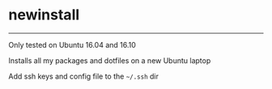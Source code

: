 # newinstall

---

Only tested on Ubuntu 16.04 and 16.10

Installs all my packages and dotfiles on a new Ubuntu laptop

Add ssh keys and config file to the `~/.ssh` dir
